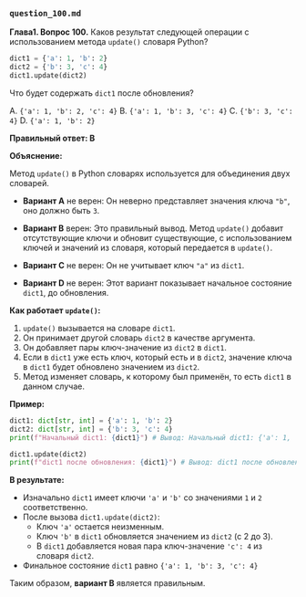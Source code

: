 ### `question_100.md`

**Глава1. Вопрос 100.** Каков результат следующей операции с использованием метода `update()` словаря Python?

```python
dict1 = {'a': 1, 'b': 2}
dict2 = {'b': 3, 'c': 4}
dict1.update(dict2)
```

Что будет содержать `dict1` после обновления?

A. `{'a': 1, 'b': 2, 'c': 4}`
B. `{'a': 1, 'b': 3, 'c': 4}`
C. `{'b': 3, 'c': 4}`
D. `{'a': 1, 'b': 2}`

**Правильный ответ: B**

**Объяснение:**

Метод `update()` в Python словарях используется для объединения двух словарей.

*   **Вариант A** не верен: Он неверно представляет значения ключа `"b"`, оно должно быть `3`.

*   **Вариант B** верен: Это правильный вывод. Метод `update()` добавит отсутствующие ключи и обновит существующие, с использованием ключей и значений из словаря, который передается в `update()`.

*   **Вариант C** не верен: Он не учитывает ключ `"a"` из `dict1`.

*   **Вариант D** не верен: Этот вариант показывает начальное состояние `dict1`, до обновления.

**Как работает `update()`:**

1.  `update()` вызывается на словаре `dict1`.
2.  Он принимает другой словарь `dict2` в качестве аргумента.
3.  Он добавляет пары ключ-значение из `dict2` в `dict1`.
4.  Если в `dict1` уже есть ключ, который есть и в `dict2`, значение ключа в `dict1` будет обновлено значением из `dict2`.
5.  Метод изменяет словарь, к которому был применён, то есть `dict1` в данном случае.

**Пример:**

```python
dict1: dict[str, int] = {'a': 1, 'b': 2}
dict2: dict[str, int] = {'b': 3, 'c': 4}
print(f"Начальный dict1: {dict1}") # Вывод: Начальный dict1: {'a': 1, 'b': 2}

dict1.update(dict2)
print(f"dict1 после обновления: {dict1}") # Вывод: dict1 после обновления: {'a': 1, 'b': 3, 'c': 4}
```

**В результате:**

*   Изначально `dict1` имеет ключи `'a'` и `'b'` со значениями `1` и `2` соответственно.
*  После вызова `dict1.update(dict2)`:
    *   Ключ `'a'` остается неизменным.
    *   Ключ `'b'` в `dict1` обновляется значением из `dict2` (с 2 до 3).
    *   В `dict1` добавляется новая пара ключ-значение `'c': 4` из словаря `dict2`.
*  Финальное состояние `dict1` равно `{'a': 1, 'b': 3, 'c': 4}`

Таким образом, **вариант B** является правильным.
